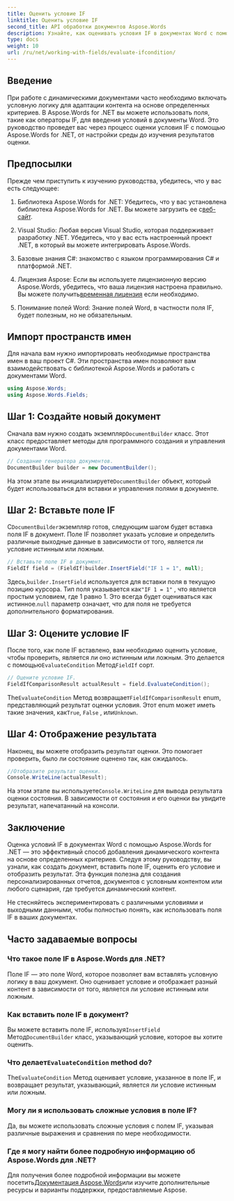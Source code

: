 ```yaml
---
title: Оценить условие IF
linktitle: Оценить условие IF
second_title: API обработки документов Aspose.Words
description: Узнайте, как оценивать условия IF в документах Word с помощью Aspose.Words для .NET. Это пошаговое руководство охватывает вставку, оценку и отображение результатов.
type: docs
weight: 10
url: /ru/net/working-with-fields/evaluate-ifcondition/
---
```

## Введение

При работе с динамическими документами часто необходимо включать условную логику для адаптации контента на основе определенных критериев. В Aspose.Words for .NET вы можете использовать поля, такие как операторы IF, для введения условий в документы Word. Это руководство проведет вас через процесс оценки условия IF с помощью Aspose.Words for .NET, от настройки среды до изучения результатов оценки.

## Предпосылки

Прежде чем приступить к изучению руководства, убедитесь, что у вас есть следующее:

1.  Библиотека Aspose.Words for .NET: Убедитесь, что у вас установлена библиотека Aspose.Words for .NET. Вы можете загрузить ее с[веб-сайт](https://releases.aspose.com/words/net/).

2. Visual Studio: Любая версия Visual Studio, которая поддерживает разработку .NET. Убедитесь, что у вас есть настроенный проект .NET, в который вы можете интегрировать Aspose.Words.

3. Базовые знания C#: знакомство с языком программирования C# и платформой .NET.

4.  Лицензия Aspose: Если вы используете лицензионную версию Aspose.Words, убедитесь, что ваша лицензия настроена правильно. Вы можете получить[временная лицензия](https://purchase.aspose.com/temporary-license/) если необходимо.

5. Понимание полей Word: Знание полей Word, в частности поля IF, будет полезным, но не обязательным.

## Импорт пространств имен

Для начала вам нужно импортировать необходимые пространства имен в ваш проект C#. Эти пространства имен позволяют вам взаимодействовать с библиотекой Aspose.Words и работать с документами Word.

```csharp
using Aspose.Words;
using Aspose.Words.Fields;
```

## Шаг 1: Создайте новый документ

 Сначала вам нужно создать экземпляр`DocumentBuilder` класс. Этот класс предоставляет методы для программного создания и управления документами Word.

```csharp
// Создание генератора документов.
DocumentBuilder builder = new DocumentBuilder();
```

 На этом этапе вы инициализируете`DocumentBuilder` объект, который будет использоваться для вставки и управления полями в документе.

## Шаг 2: Вставьте поле IF

 С`DocumentBuilder`экземпляр готов, следующим шагом будет вставка поля IF в документ. Поле IF позволяет указать условие и определить различные выходные данные в зависимости от того, является ли условие истинным или ложным.

```csharp
// Вставьте поле IF в документ.
FieldIf field = (FieldIf)builder.InsertField("IF 1 = 1", null);
```

 Здесь,`builder.InsertField` используется для вставки поля в текущую позицию курсора. Тип поля указывается как`"IF 1 = 1"` , что является простым условием, где 1 равно 1. Это всегда будет оцениваться как истинное.`null` параметр означает, что для поля не требуется дополнительного форматирования.

## Шаг 3: Оцените условие IF

 После того, как поле IF вставлено, вам необходимо оценить условие, чтобы проверить, является ли оно истинным или ложным. Это делается с помощью`EvaluateCondition` Метод`FieldIf` сорт.

```csharp
// Оцените условие IF.
FieldIfComparisonResult actualResult = field.EvaluateCondition();
```

 The`EvaluateCondition` Метод возвращает`FieldIfComparisonResult` enum, представляющий результат оценки условия. Этот enum может иметь такие значения, как`True`, `False` , или`Unknown`.

## Шаг 4: Отображение результата

Наконец, вы можете отобразить результат оценки. Это помогает проверить, было ли состояние оценено так, как ожидалось.

```csharp
//Отобразите результат оценки.
Console.WriteLine(actualResult);
```

 На этом этапе вы используете`Console.WriteLine` для вывода результата оценки состояния. В зависимости от состояния и его оценки вы увидите результат, напечатанный на консоли.

## Заключение

Оценка условий IF в документах Word с помощью Aspose.Words for .NET — это эффективный способ добавления динамического контента на основе определенных критериев. Следуя этому руководству, вы узнали, как создать документ, вставить поле IF, оценить его условие и отобразить результат. Эта функция полезна для создания персонализированных отчетов, документов с условным контентом или любого сценария, где требуется динамический контент.

Не стесняйтесь экспериментировать с различными условиями и выходными данными, чтобы полностью понять, как использовать поля IF в ваших документах.

## Часто задаваемые вопросы

### Что такое поле IF в Aspose.Words для .NET?
Поле IF — это поле Word, которое позволяет вам вставлять условную логику в ваш документ. Оно оценивает условие и отображает разный контент в зависимости от того, является ли условие истинным или ложным.

### Как вставить поле IF в документ?
 Вы можете вставить поле IF, используя`InsertField` Метод`DocumentBuilder` класс, указывающий условие, которое вы хотите оценить.

###  Что делает`EvaluateCondition` method do?
 The`EvaluateCondition` Метод оценивает условие, указанное в поле IF, и возвращает результат, указывающий, является ли условие истинным или ложным.

### Могу ли я использовать сложные условия в поле IF?
Да, вы можете использовать сложные условия с полем IF, указывая различные выражения и сравнения по мере необходимости.

### Где я могу найти более подробную информацию об Aspose.Words для .NET?
 Для получения более подробной информации вы можете посетить[Документация Aspose.Words](https://reference.aspose.com/words/net/)или изучите дополнительные ресурсы и варианты поддержки, предоставляемые Aspose.